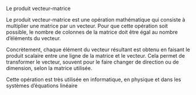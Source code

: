 Le produit vecteur-matrice

Le produit vecteur-matrice est une opération mathématique qui consiste à multiplier une matrice par un vecteur. Pour que cette opération soit possible, le nombre de colonnes de la matrice doit être égal au nombre d’éléments du vecteur.

Concrètement, chaque élément du vecteur résultant est obtenu en faisant le produit scalaire entre une ligne de la matrice et le vecteur. Cela permet de transformer le vecteur, souvent pour le faire changer de direction ou de dimension, selon la matrice utilisée.

Cette opération est très utilisée en informatique, en physique et dans les systèmes d’équations linéaire 
